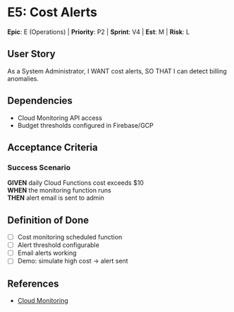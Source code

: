 # E5: Cost Alerts

**Epic**: E (Operations) | **Priority**: P2 | **Sprint**: V4 | **Est**: M | **Risk**: L

## User Story
As a System Administrator, I WANT cost alerts, SO THAT I can detect billing anomalies.

## Dependencies
- Cloud Monitoring API access
- Budget thresholds configured in Firebase/GCP

## Acceptance Criteria

### Success Scenario
**GIVEN** daily Cloud Functions cost exceeds $10  
**WHEN** the monitoring function runs  
**THEN** alert email is sent to admin

## Definition of Done
- [ ] Cost monitoring scheduled function
- [ ] Alert threshold configurable
- [ ] Email alerts working
- [ ] Demo: simulate high cost → alert sent

## References
- [Cloud Monitoring](https://cloud.google.com/monitoring)
